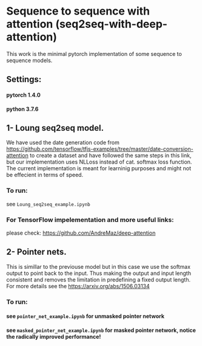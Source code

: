 # Sequence to sequence with attention (seq2seq-with-deep-attention)

This work is the minimal pytorch implementation of some sequence to sequence models.

## Settings:
#### pytorch 1.4.0
#### python 3.7.6


## 1- Loung seq2seq model.
 We have used the date generation code from https://github.com/tensorflow/tfjs-examples/tree/master/date-conversion-attention to create a dataset and have followed the same steps in this link, but our implementation uses NLLoss instead of cat. softmax loss function. 
The current implementation is meant for learninig purposes and might not be effecient in terms of speed.

### To run:
  see `Loung_seq2seq_example.ipynb`

### For TensorFlow impelementation and more useful links:
  please check: https://github.com/AndreMaz/deep-attention


## 2- Pointer nets.
 This is simillar to the previouse model but in this case we use the softmax output to point back to the input. Thus making the output and input length consistent and removes the limitation in predefining a fixed output length. For more details see the https://arxiv.org/abs/1506.03134

 ### To run:
  #### see `pointer_net_example.ipynb` for unmasked pointer network 
  #### see  `masked_pointer_net_example.ipynb` for masked pointer network, notice the radically improved performance!



